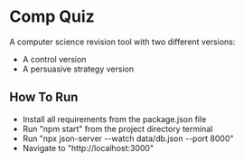 # Comp Quiz

A computer science revision tool with two different versions:

- A control version
- A persuasive strategy version

## How To Run

- Install all requirements from the package.json file
- Run "npm start" from the project directory terminal
- Run "npx json-server --watch data/db.json --port 8000"
- Navigate to "http://localhost:3000"
